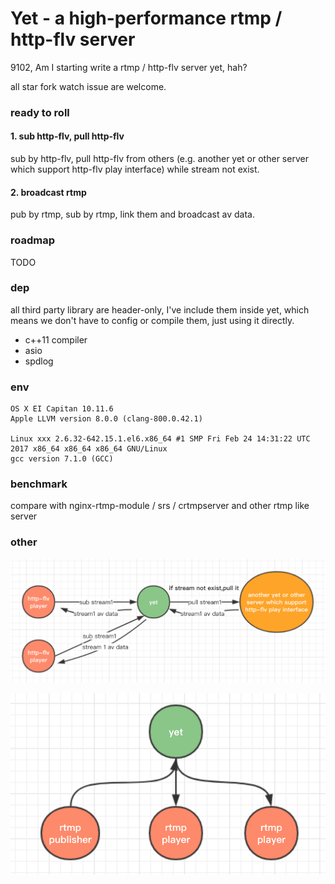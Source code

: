 # Yet - a high-performance rtmp / http-flv server

9102, Am I starting write a rtmp / http-flv server yet, hah?

all star fork watch issue are welcome.

### ready to roll

#### 1. sub http-flv, pull http-flv

sub by http-flv, pull http-flv from others (e.g. another yet or other server which support http-flv play interface) while stream not exist.

#### 2. broadcast rtmp

pub by rtmp, sub by rtmp, link them and broadcast av data.

### roadmap

TODO

### dep

all third party library are header-only, I've include them inside yet, which means we don't have to config or compile them, just using it directly.

* c++11 compiler
* asio
* spdlog

### env

```
OS X EI Capitan 10.11.6
Apple LLVM version 8.0.0 (clang-800.0.42.1)

Linux xxx 2.6.32-642.15.1.el6.x86_64 #1 SMP Fri Feb 24 14:31:22 UTC 2017 x86_64 x86_64 x86_64 GNU/Linux
gcc version 7.1.0 (GCC)
```

### benchmark

compare with  nginx-rtmp-module / srs / crtmpserver and other rtmp like server

### other

![http_flv_sub_pull](./doc/http_flv_sub_pull.jpg)

![rtmp_broadcast](./doc/rtmp_broadcast.jpg)
